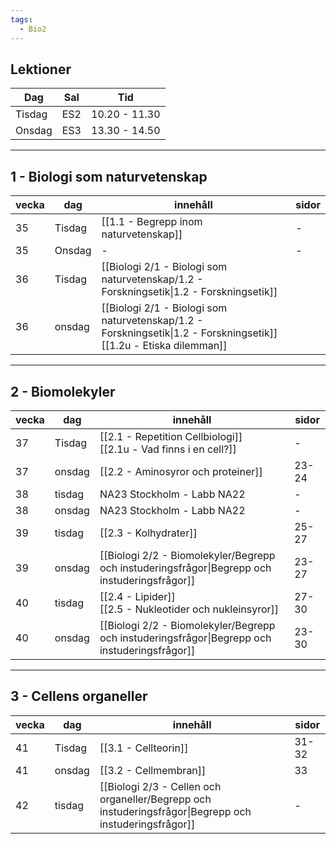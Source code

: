 ```yaml
---
tags:
  - Bio2
---
```

## Lektioner

| Dag    | Sal | Tid           |
| ------ | --- | ------------- |
| Tisdag | ES2 | 10.20 - 11.30 |
| Onsdag | ES3 | 13.30 - 14.50 |

---

## 1 - Biologi som naturvetenskap

| vecka | dag    | innehåll                                                                                                              | sidor |
| ----- | ------ | --------------------------------------------------------------------------------------------------------------------- | ----- |
| 35    | Tisdag | [[1.1 - Begrepp inom naturvetenskap]]                                                                                 | -     |
| 35    | Onsdag | -                                                                                                                     | -     |
| 36    | Tisdag | [[Biologi 2/1 - Biologi som naturvetenskap/1.2 - Forskningsetik\|1.2 - Forskningsetik]]                               |       |
| 36    | onsdag | [[Biologi 2/1 - Biologi som naturvetenskap/1.2 - Forskningsetik\|1.2 - Forskningsetik]]<br>[[1.2u - Etiska dilemman]] |       |

---

## 2 - Biomolekyler

| vecka | dag    | innehåll                                                                                      | sidor |
| ----- | ------ | --------------------------------------------------------------------------------------------- | ----- |
| 37    | Tisdag | [[2.1 - Repetition Cellbiologi]]<br>[[2.1u - Vad finns i en cell?]]                           | -     |
| 37    | onsdag | [[2.2 - Aminosyror och proteiner]]                                                            | 23-24 |
| 38    | tisdag | NA23 Stockholm - Labb NA22                                                                    | -     |
| 38    | onsdag | NA23 Stockholm - Labb NA22                                                                    | -     |
| 39    | tisdag | [[2.3 - Kolhydrater]]                                                                         | 25-27 |
| 39    | onsdag | [[Biologi 2/2 - Biomolekyler/Begrepp och instuderingsfrågor\|Begrepp och instuderingsfrågor]] | 23-27 |
| 40    | tisdag | [[2.4 - Lipider]]<br>[[2.5 - Nukleotider och nukleinsyror]]                                   | 27-30 |
| 40    | onsdag | [[Biologi 2/2 - Biomolekyler/Begrepp och instuderingsfrågor\|Begrepp och instuderingsfrågor]] | 23-30 |

---

## 3 - Cellens organeller

| vecka | dag    | innehåll                                                                                               | sidor |
| ----- | ------ | ------------------------------------------------------------------------------------------------------ | ----- |
| 41    | Tisdag | [[3.1 - Cellteorin]]                                                                                   | 31-32 |
| 41    | onsdag | [[3.2 - Cellmembran]]                                                                                  | 33    |
| 42    | tisdag | [[Biologi 2/3 - Cellen och organeller/Begrepp och instuderingsfrågor\|Begrepp och instuderingsfrågor]] | -     |

